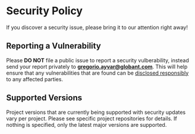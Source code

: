 # Security Policy

If you discover a security issue, please bring it to our attention right away!

## Reporting a Vulnerability
 
Please **DO NOT** file a public issue to report a security vulberability, instead send your report privately to **gregorio.ayvar@globant.com**. This will help ensure that any vulnerabilities that are found can be [disclosed responsibly](https://en.wikipedia.org/wiki/Responsible_disclosure) to any affected parties.

## Supported Versions

Project versions that are currently being supported with security updates vary per project.
Please see specific project repositories for details.
If nothing is specified, only the latest major versions are supported.
